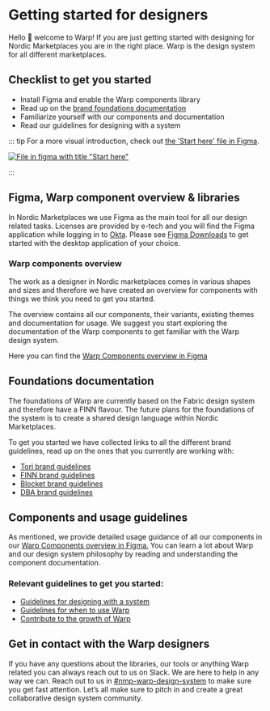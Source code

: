 # Getting started for designers

Hello 👋 welcome to Warp! If you are just getting started with designing for Nordic Marketplaces you are in the right place. Warp is the design system for all different marketplaces.

## Checklist to get you started

- Install Figma and enable the Warp components library
- Read up on the [brand foundations documentation](#foundations-documentation)
- Familiarize yourself with our components and documentation
- Read our guidelines for designing with a system

::: tip
For a more visual introduction, check out [the 'Start here' file in Figma](https://www.figma.com/file/8q1w2m8ssGlrYTQUaehU0m/Start-here?type=design&node-id=25%3A687&t=luXVwdsaETcwMDnl-1).

[![File in figma with title "Start here" ](/figma-start-here.png)](https://www.figma.com/file/8q1w2m8ssGlrYTQUaehU0m/Start-here?type=design&node-id=25%3A687&t=luXVwdsaETcwMDnl-1)

:::

## Figma, Warp component overview & libraries

In Nordic Marketplaces we use Figma as the main tool for all our design related tasks. Licenses are provided by e-tech and you will find the Figma application while logging in to [Okta](https://schibsted.okta.com/app/UserHome). Please see [Figma Downloads](https://www.figma.com/downloads/) to get started with the desktop application of your choice.

### Warp components overview

The work as a designer in Nordic marketplaces comes in various shapes and sizes and therefore we have created an overview for components with things we think you need to get you started.

The overview contains all our components, their variants, existing themes and documentation for usage. We suggest you start exploring the documentation of the Warp components to get familiar with the Warp design system.

Here you can find the [Warp Components overview in Figma](https://www.figma.com/file/nkiRpuVu6XRfvY96BA80H8/01.-Component-overview?type=design&node-id=202-8914)

## Foundations documentation

The foundations of Warp are currently based on the Fabric design system and therefore have a FINN flavour. The future plans for the foundations of the system is to create a shared design language within Nordic Marketplaces.

To get you started we have collected links to all the different brand guidelines, read up on the ones that you currently are working with:

- [Tori brand guidelines](https://drive.google.com/drive/folders/1eijR8Sk2GfoRmDlvHbIfapZlq77itmaz?usp=sharing)
- [FINN brand guidelines](https://drive.google.com/file/d/1MdBcQfseDJTOeSINDP8hmCiDGMNNSY0P/view?usp=sharing)
- [Blocket brand guidelines](https://drive.google.com/file/d/1eSLUXIK3mapZaipWgy5oicOD0Mq1P2Sw/view?usp=sharing)
- [DBA brand guidelines](https://drive.google.com/file/d/1qLoyCEaSZ4bBUOd5IGrbDpUHBKlb81cD/view?usp=sharing)

## Components and usage guidelines

As mentioned, we provide detailed usage guidance of all our components in our [Warp Components overview in Figma.](https://www.figma.com/file/nkiRpuVu6XRfvY96BA80H8/01.-Component-overview?type=design&node-id=202-8914) You can learn a lot about Warp and our design system philosophy by reading and understanding the component documentation.

### Relevant guidelines to get you started:

- [Guidelines for designing with a system](/guidelines/design-system/)
- [Guidelines for when to use Warp](/guidelines/design-system/#when-to-use-warp)
- [Contribute to the growth of Warp](/collaborate/contribute/)

## Get in contact with the Warp designers

If you have any questions about the libraries, our tools or anything Warp related you can always reach out to us on Slack. We are here to help in any way we can.
Reach out to us in [#nmp-warp-design-system](https://sch-chat.slack.com/archives/C04NF2K46LB) to make sure you get fast attention.
Let’s all make sure to pitch in and create a great collaborative design system community.